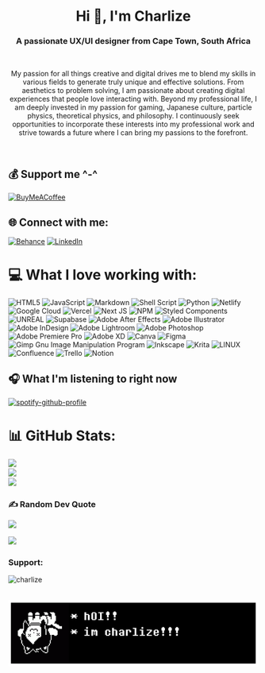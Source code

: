 <h1 align="center">Hi 👋, I'm Charlize</h1>
<h3 align="center">A passionate UX/UI designer from Cape Town, South Africa</h3>
<bR>
<p align="center">My passion for all things creative and digital drives me to blend my skills in various fields to generate truly unique and effective solutions. From aesthetics to problem solving, I am passionate about creating digital experiences that people love interacting with. Beyond my professional life, I am deeply invested in my passion for gaming, Japanese culture, particle physics, theoretical physics, and philosophy. I continuously seek opportunities to incorporate these interests into my professional work and strive towards a future where I can bring my passions to the forefront.</p>
<br>

  ## 💰 Support me ^-^
  [![BuyMeACoffee](https://img.shields.io/badge/Buy%20Me%20a%20Coffee-ffdd00?style=for-the-badge&logo=buy-me-a-coffee&logoColor=black)](https://buymeacoffee.com/charlize) 


## 🌐 Connect with me:
[![Behance](https://img.shields.io/badge/Behance-1769ff?logo=behance&logoColor=white)](https://behance.net/charlizedebeer) [![LinkedIn](https://img.shields.io/badge/LinkedIn-%230077B5.svg?logo=linkedin&logoColor=white)](https://linkedin.com/in/charlizedebeer) 

# 💻 What I love working with:
![HTML5](https://img.shields.io/badge/html5-%23E34F26.svg?style=flat-square&logo=html5&logoColor=white) ![JavaScript](https://img.shields.io/badge/javascript-%23323330.svg?style=flat-square&logo=javascript&logoColor=%23F7DF1E) ![Markdown](https://img.shields.io/badge/markdown-%23000000.svg?style=flat-square&logo=markdown&logoColor=white) ![Shell Script](https://img.shields.io/badge/shell_script-%23121011.svg?style=flat-square&logo=gnu-bash&logoColor=white) ![Python](https://img.shields.io/badge/python-3670A0?style=flat-square&logo=python&logoColor=ffdd54) ![Netlify](https://img.shields.io/badge/netlify-%23000000.svg?style=flat-square&logo=netlify&logoColor=#00C7B7) ![Google Cloud](https://img.shields.io/badge/Google%20Cloud-%234285F4.svg?style=flat-square&logo=google-cloud&logoColor=white) ![Vercel](https://img.shields.io/badge/vercel-%23000000.svg?style=flat-square&logo=vercel&logoColor=white) ![Next JS](https://img.shields.io/badge/Next-black?style=flat-square&logo=next.js&logoColor=white) ![NPM](https://img.shields.io/badge/NPM-%23000000.svg?style=flat-square&logo=npm&logoColor=white) ![Styled Components](https://img.shields.io/badge/styled--components-DB7093?style=flat-square&logo=styled-components&logoColor=white) ![UNREAL](https://img.shields.io/badge/unreal-%2320232a.svg?style=flat-square&logo=unreal-engine&logoColor=white) 	![Supabase](https://img.shields.io/badge/Supabase-3ECF8E?style=flat-square&logo=supabase&logoColor=white) ![Adobe After Effects](https://img.shields.io/badge/Adobe%20After%20Effects-9999FF.svg?style=flat-square&logo=Adobe%20After%20Effects&logoColor=white) ![Adobe Illustrator](https://img.shields.io/badge/adobeillustrator-%23FF9A00.svg?style=flat-square&logo=adobeillustrator&logoColor=white) ![Adobe InDesign](https://img.shields.io/badge/Adobe%20InDesign-49021F?style=flat-square&logo=adobeindesign&logoColor=white) ![Adobe Lightroom](https://img.shields.io/badge/Adobe%20Lightroom-31A8FF.svg?style=flat-square&logo=Adobe%20Lightroom&logoColor=white) ![Adobe Photoshop](https://img.shields.io/badge/adobephotoshop-%2331A8FF.svg?style=flat-square&logo=adobephotoshop&logoColor=white) ![Adobe Premiere Pro](https://img.shields.io/badge/Adobe%20Premiere%20Pro-9999FF.svg?style=flat-square&logo=Adobe%20Premiere%20Pro&logoColor=white) ![Adobe XD](https://img.shields.io/badge/Adobe%20XD-470137?style=flat-square&logo=Adobe%20XD&logoColor=#FF61F6) ![Canva](https://img.shields.io/badge/Canva-%2300C4CC.svg?style=flat-square&logo=Canva&logoColor=white) 	![Figma](https://img.shields.io/badge/figma-%23F24E1E.svg?style=flat-square&logo=figma&logoColor=white) ![Gimp Gnu Image Manipulation Program](https://img.shields.io/badge/Gimp-657D8B?style=flat-square&logo=gimp&logoColor=FFFFFF) ![Inkscape](https://img.shields.io/badge/Inkscape-e0e0e0?style=flat-square&logo=inkscape&logoColor=080A13) ![Krita](https://img.shields.io/badge/Krita-203759?style=flat-square&logo=krita&logoColor=EEF37B) ![LINUX](https://img.shields.io/badge/Linux-FCC624?style=flat-square&logo=linux&logoColor=black) ![Confluence](https://img.shields.io/badge/confluence-%23172BF4.svg?style=flat-square&logo=confluence&logoColor=white) ![Trello](https://img.shields.io/badge/Trello-%23026AA7.svg?style=flat-square&logo=Trello&logoColor=white) ![Notion](https://img.shields.io/badge/Notion-%23000000.svg?style=flat-square&logo=notion&logoColor=white)

## 🎧 What I'm listening to right now

[![spotify-github-profile](https://spotify-github-profile.vercel.app/api/view?uid=nxw039pjhlu7gdi55alyuszqw&cover_image=true&theme=default&show_offline=false&background_color=2a2c2d&interchange=false&bar_color=50fa7b)](https://github.com/kittinan/spotify-github-profile)

# 📊 GitHub Stats:
![](https://github-readme-stats.vercel.app/api?username=chardebeer&theme=dracula&hide_border=false&include_all_commits=false&count_private=false)<br/>
![](https://github-readme-streak-stats.herokuapp.com/?user=chardebeer&theme=dracula&hide_border=false)<br/>
![](https://github-readme-stats.vercel.app/api/top-langs/?username=chardebeer&theme=dracula&hide_border=false&include_all_commits=false&count_private=false&layout=compact)

### ✍️ Random Dev Quote
![](https://quotes-github-readme.vercel.app/api?type=horizontal&theme=tokyonight)


[![](https://visitcount.itsvg.in/api?id=chardebeer&icon=2&color=6)](https://visitcount.itsvg.in)


<h3 align="left">Support:</h3>
<p><a href="https://www.buymeacoffee.com/charlize"> <img align="left" src="https://www.buymeacoffee.com/assets/img/guidelines/download-assets-sm-3.svg" height="50" width="210" alt="charlize" /></a></p><br><br>

![](https://raw.githubusercontent.com/chardebeer/images/main/undertale_text_box.png) 

<!---
chardebeer/chardebeer is a ✨ special ✨ repository because its `README.md` (this file) appears on your GitHub profile.
You can click the Preview link to take a look at your changes.
--->
